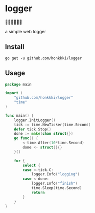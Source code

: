 # logger

🐱‍🏍🐱‍🏍🐱‍🏍

a simple web logger

## Install
```shell
go get -u github.com/honkkki/logger
```

## Usage
```go
package main

import (
	"github.com/honkkki/logger"
	"time"
)

func main() {
	logger.InitLogger()
	tick := time.NewTicker(time.Second)
	defer tick.Stop()
	done := make(chan struct{})
	go func() {
		<-time.After(10*time.Second)
		done <- struct{}{}
	}()

	for {
		select {
		case <-tick.C:
			logger.Info("logging")
		case <-done:
			logger.Info("finish")
			time.Sleep(time.Second)
			return
		}
	}
}
```
